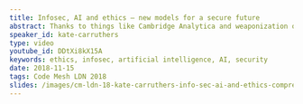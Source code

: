 ```yaml
---
title: Infosec, AI and ethics – new models for a secure future
abstract: Thanks to things like Cambridge Analytica and weaponization of social media and the web we are at an interesting juncture. The intersection of infosec, AI and ethics means that we need to develop new approaches to privacy and security. This talk explores some possible futures, and provides some practical suggestions for ethical and safe computing.
speaker_id: kate-carruthers
type: video
youtube_id: DDtXi8kX15A
keywords: ethics, infosec, artificial intelligence, AI, security
date: 2018-11-15
tags: Code Mesh LDN 2018
slides: /images/cm-ldn-18-kate-carruthers-info-sec-ai-and-ethics-compressed.pdf
---
```


